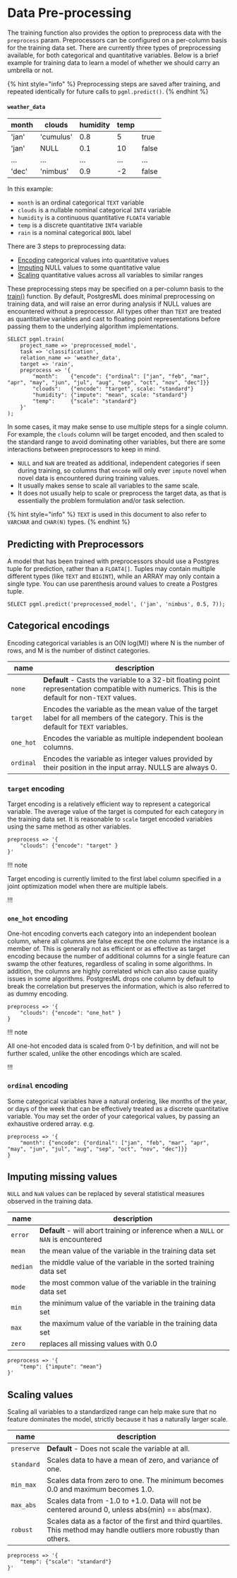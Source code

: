 # Data Pre-processing

The training function also provides the option to preprocess data with the `preprocess` param. Preprocessors can be configured on a per-column basis for the training data set. There are currently three types of preprocessing available, for both categorical and quantitative variables. Below is a brief example for training data to learn a model of whether we should carry an umbrella or not.

{% hint style="info" %}
Preprocessing steps are saved after training, and repeated identically for future calls to `pgml.predict()`.
{% endhint %}

#### `weather_data`

| month | clouds    | humidity | temp |       |
| ----- | --------- | -------- | ---- | ----- |
| 'jan' | 'cumulus' | 0.8      | 5    | true  |
| 'jan' | NULL      | 0.1      | 10   | false |
| …     | …         | …        | …    | …     |
| 'dec' | 'nimbus'  | 0.9      | -2   | false |

In this example:

* `month` is an ordinal categorical `TEXT` variable
* `clouds` is a nullable nominal categorical `INT4` variable
* `humidity` is a continuous quantitative `FLOAT4` variable
* `temp` is a discrete quantitative `INT4` variable
* `rain` is a nominal categorical `BOOL` label

There are 3 steps to preprocessing data:

* [Encoding](data-pre-processing.md#categorical-encodings) categorical values into quantitative values
* [Imputing](data-pre-processing.md#imputing-missing-values) NULL values to some quantitative value
* [Scaling](data-pre-processing.md#scaling-values) quantitative values across all variables to similar ranges

These preprocessing steps may be specified on a per-column basis to the [train()](./) function. By default, PostgresML does minimal preprocessing on training data, and will raise an error during analysis if NULL values are encountered without a preprocessor. All types other than `TEXT` are treated as quantitative variables and cast to floating point representations before passing them to the underlying algorithm implementations.

```postgresql
SELECT pgml.train(
    project_name => 'preprocessed_model', 
    task => 'classification', 
    relation_name => 'weather_data',
    target => 'rain', 
    preprocess => '{
        "month":    {"encode": {"ordinal": ["jan", "feb", "mar", "apr", "may", "jun", "jul", "aug", "sep", "oct", "nov", "dec"]}}
        "clouds":   {"encode": "target", scale: "standard"}
        "humidity": {"impute": "mean", scale: "standard"}
        "temp":     {"scale": "standard"}
    }'
);
```

In some cases, it may make sense to use multiple steps for a single column. For example, the `clouds` column will be target encoded, and then scaled to the standard range to avoid dominating other variables, but there are some interactions between preprocessors to keep in mind.

* `NULL` and `NaN` are treated as additional, independent categories if seen during training, so columns that `encode` will only ever `impute` novel when novel data is encountered during training values.
* It usually makes sense to scale all variables to the same scale.
* It does not usually help to scale or preprocess the target data, as that is essentially the problem formulation and/or task selection.

{% hint style="info" %}
`TEXT` is used in this document to also refer to `VARCHAR` and `CHAR(N)` types.
{% endhint %}

## Predicting with Preprocessors

A model that has been trained with preprocessors should use a Postgres tuple for prediction, rather than a `FLOAT4[]`. Tuples may contain multiple different types (like `TEXT` and `BIGINT`), while an ARRAY may only contain a single type. You can use parenthesis around values to create a Postgres tuple.

```postgresql
SELECT pgml.predict('preprocessed_model', ('jan', 'nimbus', 0.5, 7));
```

## Categorical encodings

Encoding categorical variables is an O(N log(M)) where N is the number of rows, and M is the number of distinct categories.

| name      | description                                                                                                                                     |
| --------- | ----------------------------------------------------------------------------------------------------------------------------------------------- |
| `none`    | **Default** - Casts the variable to a 32-bit floating point representation compatible with numerics. This is the default for non-`TEXT` values. |
| `target`  | Encodes the variable as the mean value of the target label for all members of the category. This is the default for `TEXT` variables.           |
| `one_hot` | Encodes the variable as multiple independent boolean columns.                                                                                   |
| `ordinal` | Encodes the variable as integer values provided by their position in the input array. NULLS are always 0.                                       |

### `target` encoding

Target encoding is a relatively efficient way to represent a categorical variable. The average value of the target is computed for each category in the training data set. It is reasonable to `scale` target encoded variables using the same method as other variables.

```postgresql
preprocess => '{
    "clouds": {"encode": "target" }
}'
```

!!! note

Target encoding is currently limited to the first label column specified in a joint optimization model when there are multiple labels.

!!!

### `one_hot` encoding

One-hot encoding converts each category into an independent boolean column, where all columns are false except the one column the instance is a member of. This is generally not as efficient or as effective as target encoding because the number of additional columns for a single feature can swamp the other features, regardless of scaling in some algorithms. In addition, the columns are highly correlated which can also cause quality issues in some algorithms. PostgresML drops one column by default to break the correlation but preserves the information, which is also referred to as dummy encoding.

```
preprocess => '{
    "clouds": {"encode": "one_hot" }
}
```

!!! note

All one-hot encoded data is scaled from 0-1 by definition, and will not be further scaled, unlike the other encodings which are scaled.

!!!

### `ordinal` encoding

Some categorical variables have a natural ordering, like months of the year, or days of the week that can be effectively treated as a discrete quantitative variable. You may set the order of your categorical values, by passing an exhaustive ordered array. e.g.

```
preprocess => '{
    "month": {"encode": {"ordinal": ["jan", "feb", "mar", "apr", "may", "jun", "jul", "aug", "sep", "oct", "nov", "dec"]}}
}
```

## Imputing missing values

`NULL` and `NaN` values can be replaced by several statistical measures observed in the training data.

| **name** | **description**                                                                      |
| -------- | ------------------------------------------------------------------------------------ |
| `error`  | **Default** - will abort training or inference when a `NULL` or `NAN` is encountered |
| `mean`   | the mean value of the variable in the training data set                              |
| `median` | the middle value of the variable in the sorted training data set                     |
| `mode`   | the most common value of the variable in the training data set                       |
| `min`    | the minimum value of the variable in the training data set                           |
| `max`    | the maximum value of the variable in the training data set                           |
| `zero`   | replaces all missing values with 0.0                                                 |

```postgresql
preprocess => '{
    "temp": {"impute": "mean"}
}'
```

## Scaling values

Scaling all variables to a standardized range can help make sure that no feature dominates the model, strictly because it has a naturally larger scale.

| **name**   | **description**                                                                                                      |
| ---------- | -------------------------------------------------------------------------------------------------------------------- |
| `preserve` | **Default** - Does not scale the variable at all.                                                                    |
| `standard` | Scales data to have a mean of zero, and variance of one.                                                             |
| `min_max`  | Scales data from zero to one. The minimum becomes 0.0 and maximum becomes 1.0.                                       |
| `max_abs`  | Scales data from -1.0 to +1.0. Data will not be centered around 0, unless abs(min) == abs(max).                      |
| `robust`   | Scales data as a factor of the first and third quartiles. This method may handle outliers more robustly than others. |

```postgresql
preprocess => '{
    "temp": {"scale": "standard"}
}'
```
